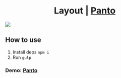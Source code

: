 ## <h1 align="center">Layout | <a href="https://vitebskiy.github.io/site-Travelx/" target="_blank">Panto</a> 

<img src="https://i.postimg.cc/B6JVyn4B/2023-11-26-09-46-09.png](https://i.postimg.cc/NM9pNqQP/Main.jpg"/></h1>

## How to use
1. Install deps `npm i`
2. Run `gulp`

### Demo: <a href="https://vitebskiy.github.io/site-Travelx/" target="_blank">Panto</a> 
